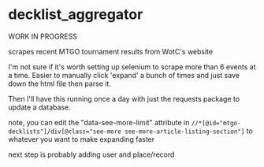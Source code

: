 # decklist_aggregator
WORK IN PROGRESS

scrapes recent MTGO tournament results from WotC's website

I'm not sure if it's worth setting up selenium to scrape more than 6 events at a time. Easier to manually click 'expand' a bunch of times and just save down the html file then parse it.

Then I'll have this running once a day with just the requests package to update a database.

note, you can edit the "data-see-more-limit" attribute in ```//*[@id="mtgo-decklists"]/div[@class="see-more see-more-article-listing-section"]``` to whatever you want to make expanding faster

next step is probably adding user and place/record
